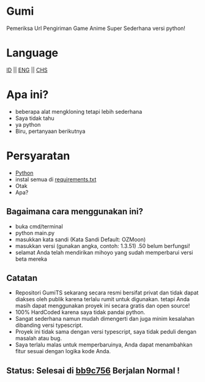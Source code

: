 # Gumi

Pemeriksa Url Pengiriman Game Anime Super Sederhana versi python!

# Language
[ID](https://github.com/Megawangi/Gumi/README.md) || [ENG](https://github.com/Megawangi/Gumi/README_en-US.md) || [CHS](https://github.com/Megawangi/Gumi/README_zh-CN.md)

# Apa ini?

- beberapa alat mengkloning tetapi lebih sederhana 
- Saya tidak tahu 
- ya python
- Biru, pertanyaan berikutnya

# Persyaratan

- [Python](https://www.python.org/downloads/)
- instal semua di [requirements.txt](https://github.com/Megawangi/Gumi/requirements.txt)
- Otak
- Apa?

## Bagaimana cara menggunakan ini?

- buka cmd/terminal 
- python main.py 
- masukkan kata sandi (Kata Sandi Default: OZMoon)
- masukkan versi (gunakan angka, contoh: 1.3.51) .50 belum berfungsi!
- selamat Anda telah mendirikan mihoyo yang sudah memperbarui versi beta mereka

## Catatan

- Repositori GumiTS sekarang secara resmi bersifat privat dan tidak dapat diakses oleh publik karena terlalu rumit untuk digunakan. tetapi Anda masih dapat menggunakan proyek ini secara gratis dan open source!
- 100% HardCoded karena saya tidak pandai python.
- Sangat sederhana namun mudah dimengerti dan juga minim kesalahan dibanding versi typescript.
- Proyek ini tidak sama dengan versi typescript, saya tidak peduli dengan masalah atau bug.
- Saya terlalu malas untuk memperbaruinya, Anda dapat menambahkan fitur sesuai dengan logika kode Anda.


## Status: Selesai di [bb9c756](https://github.com/Megawangi/Gumi/commit/bb9c756196ca1f0d9c952f2c9a80b62b0d91660c) Berjalan Normal !